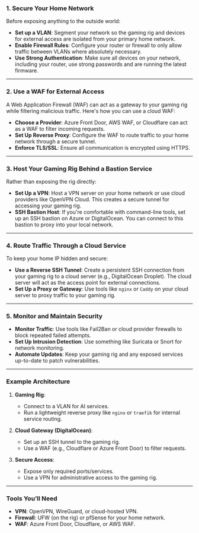 ### **1. Secure Your Home Network**

Before exposing anything to the outside world:

- **Set up a VLAN**: Segment your network so the gaming rig and devices for external access are isolated from your primary home network.
- **Enable Firewall Rules**: Configure your router or firewall to only allow traffic between VLANs where absolutely necessary.
- **Use Strong Authentication**: Make sure all devices on your network, including your router, use strong passwords and are running the latest firmware.

---

### **2. Use a WAF for External Access**

A Web Application Firewall (WAF) can act as a gateway to your gaming rig while filtering malicious traffic. Here's how you can use a cloud WAF:

- **Choose a Provider**: Azure Front Door, AWS WAF, or Cloudflare can act as a WAF to filter incoming requests.
- **Set Up Reverse Proxy**: Configure the WAF to route traffic to your home network through a secure tunnel.
- **Enforce TLS/SSL**: Ensure all communication is encrypted using HTTPS.

---

### **3. Host Your Gaming Rig Behind a Bastion Service**

Rather than exposing the rig directly:

- **Set Up a VPN**: Host a VPN server on your home network or use cloud providers like OpenVPN Cloud. This creates a secure tunnel for accessing your gaming rig.
- **SSH Bastion Host**: If you're comfortable with command-line tools, set up an SSH bastion on Azure or DigitalOcean. You can connect to this bastion to proxy into your local network.

---

### **4. Route Traffic Through a Cloud Service**

To keep your home IP hidden and secure:

- **Use a Reverse SSH Tunnel**: Create a persistent SSH connection from your gaming rig to a cloud server (e.g., DigitalOcean Droplet). The cloud server will act as the access point for external connections.
- **Set Up a Proxy or Gateway**: Use tools like `nginx` or `Caddy` on your cloud server to proxy traffic to your gaming rig.

---

### **5. Monitor and Maintain Security**

- **Monitor Traffic**: Use tools like Fail2Ban or cloud provider firewalls to block repeated failed attempts.
- **Set Up Intrusion Detection**: Use something like Suricata or Snort for network monitoring.
- **Automate Updates**: Keep your gaming rig and any exposed services up-to-date to patch vulnerabilities.

---

### **Example Architecture**

1. **Gaming Rig**:
    
    - Connect to a VLAN for AI services.
    - Run a lightweight reverse proxy like `nginx` or `traefik` for internal service routing.
2. **Cloud Gateway (DigitalOcean)**:
    
    - Set up an SSH tunnel to the gaming rig.
    - Use a WAF (e.g., Cloudflare or Azure Front Door) to filter requests.
3. **Secure Access**:
    
    - Expose only required ports/services.
    - Use a VPN for administrative access to the gaming rig.

---

### Tools You’ll Need

- **VPN**: OpenVPN, WireGuard, or cloud-hosted VPN.
- **Firewall**: UFW (on the rig) or pfSense for your home network.
- **WAF**: Azure Front Door, Cloudflare, or AWS WAF.